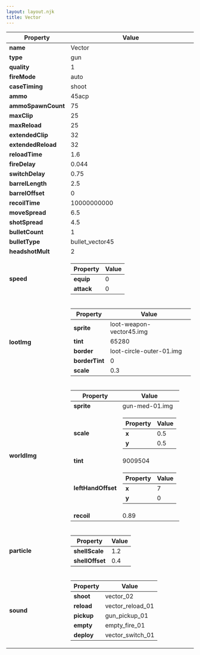 ```yaml
---
layout: layout.njk
title: Vector
---
```


<table><thead><tr><th>Property</th><th>Value</th></tr></thead><tbody><tr><td><b>name</b></td><td>Vector</td></tr><tr><td><b>type</b></td><td>gun</td></tr><tr><td><b>quality</b></td><td>1</td></tr><tr><td><b>fireMode</b></td><td>auto</td></tr><tr><td><b>caseTiming</b></td><td>shoot</td></tr><tr><td><b>ammo</b></td><td>45acp</td></tr><tr><td><b>ammoSpawnCount</b></td><td>75</td></tr><tr><td><b>maxClip</b></td><td>25</td></tr><tr><td><b>maxReload</b></td><td>25</td></tr><tr><td><b>extendedClip</b></td><td>32</td></tr><tr><td><b>extendedReload</b></td><td>32</td></tr><tr><td><b>reloadTime</b></td><td>1.6</td></tr><tr><td><b>fireDelay</b></td><td>0.044</td></tr><tr><td><b>switchDelay</b></td><td>0.75</td></tr><tr><td><b>barrelLength</b></td><td>2.5</td></tr><tr><td><b>barrelOffset</b></td><td>0</td></tr><tr><td><b>recoilTime</b></td><td>10000000000</td></tr><tr><td><b>moveSpread</b></td><td>6.5</td></tr><tr><td><b>shotSpread</b></td><td>4.5</td></tr><tr><td><b>bulletCount</b></td><td>1</td></tr><tr><td><b>bulletType</b></td><td>bullet_vector45</td></tr><tr><td><b>headshotMult</b></td><td>2</td></tr><tr><td><b>speed</b></td><td><table><thead><tr><th>Property</th><th>Value</th></tr></thead><tbody><tr><td><b>equip</b></td><td>0</td></tr><tr><td><b>attack</b></td><td>0</td></tr></tbody></table></td></tr><tr><td><b>lootImg</b></td><td><table><thead><tr><th>Property</th><th>Value</th></tr></thead><tbody><tr><td><b>sprite</b></td><td>loot-weapon-vector45.img</td></tr><tr><td><b>tint</b></td><td>65280</td></tr><tr><td><b>border</b></td><td>loot-circle-outer-01.img</td></tr><tr><td><b>borderTint</b></td><td>0</td></tr><tr><td><b>scale</b></td><td>0.3</td></tr></tbody></table></td></tr><tr><td><b>worldImg</b></td><td><table><thead><tr><th>Property</th><th>Value</th></tr></thead><tbody><tr><td><b>sprite</b></td><td>gun-med-01.img</td></tr><tr><td><b>scale</b></td><td><table><thead><tr><th>Property</th><th>Value</th></tr></thead><tbody><tr><td><b>x</b></td><td>0.5</td></tr><tr><td><b>y</b></td><td>0.5</td></tr></tbody></table></td></tr><tr><td><b>tint</b></td><td>9009504</td></tr><tr><td><b>leftHandOffset</b></td><td><table><thead><tr><th>Property</th><th>Value</th></tr></thead><tbody><tr><td><b>x</b></td><td>7</td></tr><tr><td><b>y</b></td><td>0</td></tr></tbody></table></td></tr><tr><td><b>recoil</b></td><td>0.89</td></tr></tbody></table></td></tr><tr><td><b>particle</b></td><td><table><thead><tr><th>Property</th><th>Value</th></tr></thead><tbody><tr><td><b>shellScale</b></td><td>1.2</td></tr><tr><td><b>shellOffset</b></td><td>0.4</td></tr></tbody></table></td></tr><tr><td><b>sound</b></td><td><table><thead><tr><th>Property</th><th>Value</th></tr></thead><tbody><tr><td><b>shoot</b></td><td>vector_02</td></tr><tr><td><b>reload</b></td><td>vector_reload_01</td></tr><tr><td><b>pickup</b></td><td>gun_pickup_01</td></tr><tr><td><b>empty</b></td><td>empty_fire_01</td></tr><tr><td><b>deploy</b></td><td>vector_switch_01</td></tr></tbody></table></td></tr></tbody></table>
